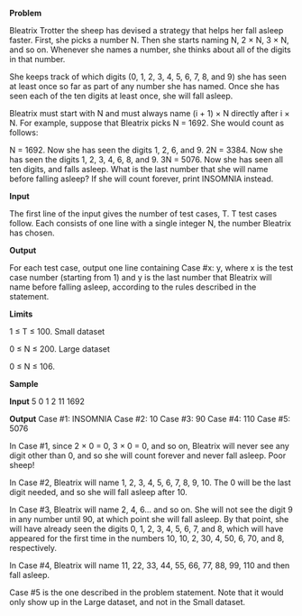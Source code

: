 **Problem**

Bleatrix Trotter the sheep has devised a strategy that helps her fall asleep faster. First, she picks a number N. Then
she starts naming N, 2 × N, 3 × N, and so on. Whenever she names a number, she thinks about all of the digits in that
number.

She keeps track of which digits (0, 1, 2, 3, 4, 5, 6, 7, 8, and 9) she has seen at least once so far as part of any
number she has named. Once she has seen each of the ten digits at least once, she will fall asleep.

Bleatrix must start with N and must always name (i + 1) × N directly after i × N.
For example, suppose that Bleatrix picks N = 1692. She would count as follows:

N = 1692. Now she has seen the digits 1, 2, 6, and 9.
2N = 3384. Now she has seen the digits 1, 2, 3, 4, 6, 8, and 9.
3N = 5076. Now she has seen all ten digits, and falls asleep.
What is the last number that she will name before falling asleep? If she will count forever, print INSOMNIA instead.

**Input**

The first line of the input gives the number of test cases, T. T test cases follow.
Each consists of one line with a single integer N, the number Bleatrix has chosen.

**Output**

For each test case, output one line containing Case #x: y, where x is the test case number (starting from 1) and y is
the last number that Bleatrix will name before falling asleep, according to the rules described in the statement.

**Limits**

1 ≤ T ≤ 100.
Small dataset

0 ≤ N ≤ 200.
Large dataset

0 ≤ N ≤ 106.

**Sample**

**Input**
5
0
1
2
11
1692

**Output**
Case #1: INSOMNIA
Case #2: 10
Case #3: 90
Case #4: 110
Case #5: 5076

In Case #1, since 2 × 0 = 0, 3 × 0 = 0, and so on, Bleatrix will never see any digit other than 0, and so she will
count forever and never fall asleep. Poor sheep!

In Case #2, Bleatrix will name 1, 2, 3, 4, 5, 6, 7, 8, 9, 10. The 0 will be the last digit needed, and so she will
fall asleep after 10.

In Case #3, Bleatrix will name 2, 4, 6... and so on. She will not see the digit 9 in any number until 90, at which
point she will fall asleep. By that point, she will have already seen the digits 0, 1, 2, 3, 4, 5, 6, 7, and 8, which
will have appeared for the first time in the numbers 10, 10, 2, 30, 4, 50, 6, 70, and 8, respectively.

In Case #4, Bleatrix will name 11, 22, 33, 44, 55, 66, 77, 88, 99, 110 and then fall asleep.

Case #5 is the one described in the problem statement. Note that it would only show up in the Large dataset, and not
in the Small dataset.
